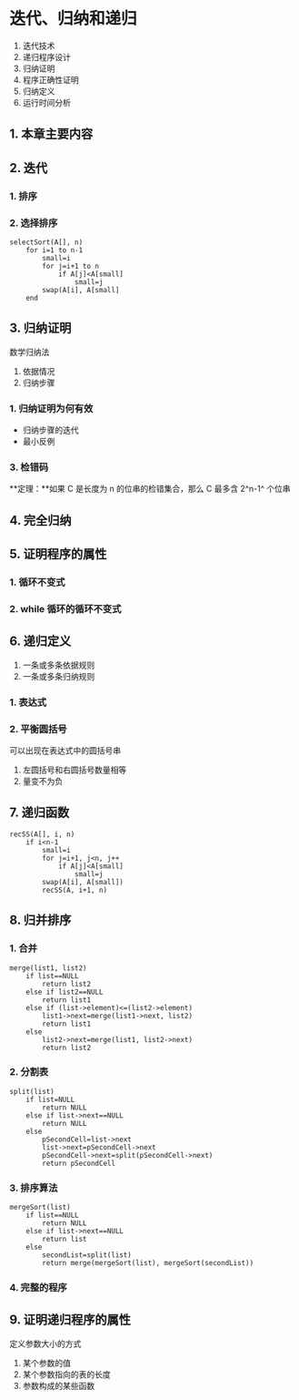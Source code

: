 # 迭代、归纳和递归

1. 迭代技术
2. 递归程序设计
3. 归纳证明
4. 程序正确性证明
5. 归纳定义
6. 运行时间分析

## 1. 本章主要内容

## 2. 迭代

### 1. 排序

### 2. 选择排序

```
selectSort(A[], n)
	for i=1 to n-1
		small=i
		for j=i+1 to n
			if A[j]<A[small]
				small=j
		swap(A[i], A[small]
	end
```

## 3. 归纳证明

数学归纳法

1. 依据情况
2. 归纳步骤

### 1. 归纳证明为何有效

- 归纳步骤的迭代
- 最小反例

### 3. 检错码

**定理：**如果 C 是长度为 n 的位串的检错集合，那么 C 最多含 2^n-1^ 个位串

## 4. 完全归纳

## 5. 证明程序的属性

### 1. 循环不变式

### 2. while 循环的循环不变式

## 6. 递归定义

1. 一条或多条依据规则
2. 一条或多条归纳规则

### 1. 表达式

### 2. 平衡圆括号

可以出现在表达式中的圆括号串

1. 左圆括号和右圆括号数量相等
2. 量变不为负

## 7. 递归函数

```
recSS(A[], i, n)
	if i<n-1
		small=i
		for j=i+1, j<n, j++
			if A[j]<A[small]
				small=j
		swap(A[i], A[small])
		recSS(A, i+1, n)
```

## 8. 归并排序

### 1. 合并

```
merge(list1, list2)
	if list==NULL
		return list2
	else if list2==NULL
		return list1
	else if (list->element)<=(list2->element)
		list1->next=merge(list1->next, list2)
		return list1
	else
		list2->next=merge(list1, list2->next)
		return list2
```

### 2. 分割表

```
split(list)
	if list=NULL
		return NULL
	else if list->next==NULL
		return NULL
	else
		pSecondCell=list->next
		list->next=pSecondCell->next
		pSecondCell->next=split(pSecondCell->next)
		return pSecondCell
```

### 3. 排序算法

```
mergeSort(list)
	if list==NULL
		return NULL
	else if list->next==NULL
		return list
	else
		secondList=split(list)
		return merge(mergeSort(list), mergeSort(secondList))
```

### 4. 完整的程序

## 9. 证明递归程序的属性

定义参数大小的方式

1. 某个参数的值
2. 某个参数指向的表的长度
3. 参数构成的某些函数

